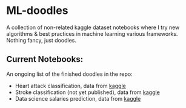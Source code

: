 # ML-doodles

A collection of non-related kaggle dataset notebooks where I try new algorithms & best practices in machine learning various frameworks.
Nothing fancy, just doodles.

## Current Notebooks:

An ongoing list of the finished doodles in the repo:

- Heart attack classification, data from [kaggle](https://www.kaggle.com/datasets/rashikrahmanpritom/heart-attack-analysis-prediction-dataset)
- Stroke classification (not yet published), data from [kaggle](https://www.kaggle.com/datasets/fedesoriano/stroke-prediction-dataset)
- Data science salaries prediction, data from [kaggle](https://www.kaggle.com/datasets/ruchi798/data-science-job-salaries)
